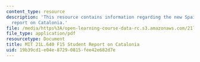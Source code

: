 ```yaml
---
content_type: resource
description: 'This resource contains information regarding the new Spain: Student
  report on Catalonia.'
file: /media/https%3A/open-learning-course-data-rc.s3.amazonaws.com/21l-640j-the-new-spain-1977-present-fall-2015/19b39cd1e04e87290815fee42e682d7e_MIT21L_640JF15_PaperCata.pdf
file_type: application/pdf
resourcetype: Document
title: MIT 21L.640 F15 Student Report on Catalonia
uid: 19b39cd1-e04e-8729-0815-fee42e682d7e
---
```

